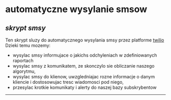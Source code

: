 # automatyczne wysylanie smsow

## _skrypt smsy_

Ten skrypt sluzy do automatycznego wysylania smsy przez platforme [twilio](https://www.twilio.com)
Dzieki temu mozemy:
- wysylac smsy informujace o jakichs odchyleniach w zdefiniowanych raportach
- wysylac smsy z komunikatem, ze skonczylo sie obliczanie naszego algorytmu,
- wysylac smsy do klienow, uwzgledniajac rozne informacje o danym kliencie i dostosowujac tresc wiadomosci pod niego,
- przesylac krotkie komunikaty i alerty do naszej bazy subskrybentow 

-------------------
